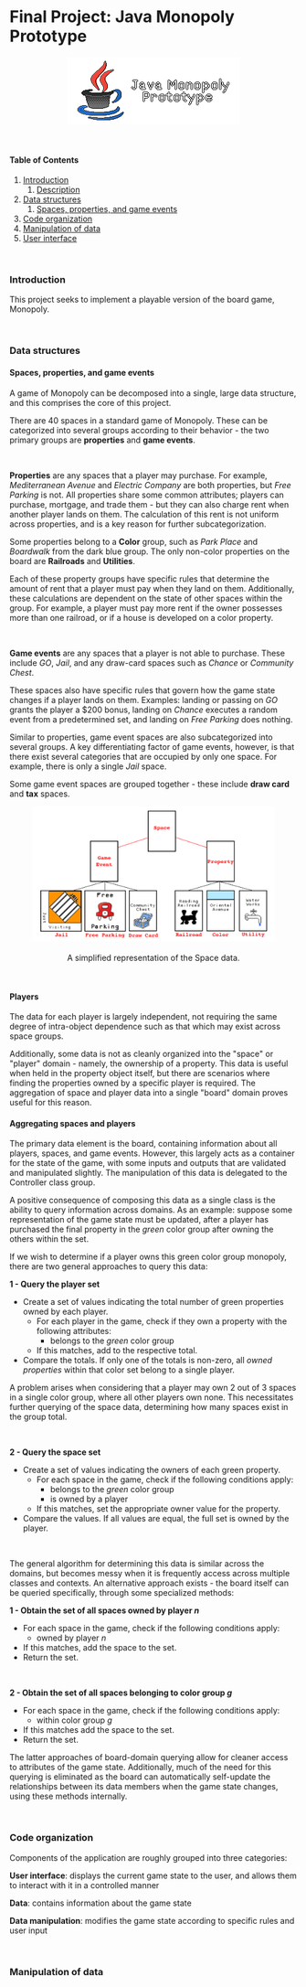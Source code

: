 # Final Project: Java Monopoly Prototype

<div align="center">
<figure>
    <img src="logo.png">
</figure>
</div>
<br>

#### Table of Contents
1.  [Introduction](#introduction)
    1.  [Description](#description)
2.  [Data structures](#data-structures)
    1. [Spaces, properties, and game events](#spaces%2C-properties%2C-and-game-events)
3.  [Code organization](#code-organization)
4.  [Manipulation of data](#manipulation-of-data-structures)
5.  [User interface](#user-interface)

&nbsp;
### Introduction
This project seeks to implement a playable version of the board game, Monopoly.

&nbsp;
### Data structures

#### Spaces, properties, and game events
A game of Monopoly can be decomposed into a single, large data structure, and this comprises the core of this project.

There are 40 spaces in a standard game of Monopoly. These can be categorized into several groups according to their behavior - the two primary groups are **properties** and **game events**.

&nbsp;

**Properties** are any spaces that a player may purchase. For example, *Mediterranean Avenue* and *Electric Company* are both properties, but *Free Parking* is not. All properties share some common attributes; players can purchase, mortgage, and trade them - but they can also charge rent when another player lands on them. The calculation of this rent is not uniform across properties, and is a key reason for further subcategorization.

Some properties belong to a **Color** group, such as *Park Place* and *Boardwalk* from the dark blue group. The only non-color properties on the board are **Railroads** and **Utilities**.

Each of these property groups have specific rules that determine the amount of rent that a player must pay when they land on them. Additionally, these calculations are dependent on the state of other spaces within the group. For example, a player must pay more rent if the owner possesses more than one railroad, or if a house is developed on a color property.

&nbsp;

**Game events** are any spaces that a player is not able to purchase. These include *GO*, *Jail*, and any draw-card spaces such as *Chance* or *Community Chest*.

These spaces also have specific rules that govern how the game state changes if a player lands on them. Examples: landing or passing on *GO* grants the player a $200 bonus, landing on *Chance* executes a random event from a predetermined set, and landing on *Free Parking* does nothing.

Similar to properties, game event spaces are also subcategorized into several groups. A key differentiating factor of game events, however, is that there exist several categories that are occupied by only one space. For example, there is only a single *Jail* space.

Some game event spaces are grouped together - these include **draw card** and **tax** spaces.


<div align="center">
<figure>
    <img src="data-diagram.png">
<figcaption><br>A simplified representation of the Space data.<figcaption>
</figure>
</div>
<br>

#### Players

The data for each player is largely independent, not requiring the same degree of intra-object dependence such as that which may exist across space groups.

Additionally, some data is not as cleanly organized into the "space" or "player" domain - namely, the ownership of a property. This data is useful when held in the property object itself, but there are scenarios where finding the properties owned by a specific player is required. The aggregation of space and player data into a single "board" domain proves useful for this reason.

#### Aggregating spaces and players
The primary data element is the board, containing information about all players, spaces, and game events. However, this largely acts as a container for the state of the game, with some inputs and outputs that are validated and manipulated slightly. The manipulation of this data is delegated to the Controller class group.

A positive consequence of composing this data as a single class is the ability to query information across domains. As an example: suppose some representation of the game state must be updated, after a player has purchased the final property in the *green* color group after owning the others within the set.

If we wish to determine if a player owns this green color group monopoly, there are two general approaches to query this data:

**1 - Query the player set**
- Create a set of values indicating the total number of green properties owned by each player.
    - For each player in the game, check if they own a property with the following attributes:
        - belongs to the *green* color group
    - If this matches, add to the respective total.
- Compare the totals. If only one of the totals is non-zero, all *owned properties* within that color set belong to a single player.

A problem arises when considering that a player may own 2 out of 3 spaces in a single color group, where all other players own none. This necessitates further querying of the space data, determining how many spaces exist in the group total.

&nbsp;

**2 - Query the space set**
- Create a set of values indicating the owners of each green property.
    - For each space in the game, check if the following conditions apply:
        - belongs to the *green* color group
        - is owned by a player
    - If this matches, set the appropriate owner value for the property.
- Compare the values. If all values are equal, the full set is owned by the player.

&nbsp;

The general algorithm for determining this data is similar across the domains, but becomes messy when it is frequently access across multiple classes and contexts. An alternative approach exists - the board itself can be queried specifically, through some specialized methods:

**1 - Obtain the set of all spaces owned by player *n***
 - For each space in the game, check if the following conditions apply:
    - owned by player *n*
- If this matches, add the space to the set.
- Return the set.

&nbsp;

**2 - Obtain the set of all spaces belonging to color group *g***
- For each space in the game, check if the following conditions apply:
    - within color group *g*
- If this matches add the space to the set.
- Return the set.

The latter approaches of board-domain querying allow for cleaner access to attributes of the game state. Additionally, much of the need for this querying is eliminated as the board can automatically self-update the relationships between its data members when the game state changes, using these methods internally.

&nbsp;
### Code organization

Components of the application are roughly grouped into three categories:

**User interface**: displays the current game state to the user, and allows them to interact with it in a controlled manner

**Data**: contains information about the game state

**Data manipulation**: modifies the game state according to specific rules and user input


&nbsp;
### Manipulation of data
